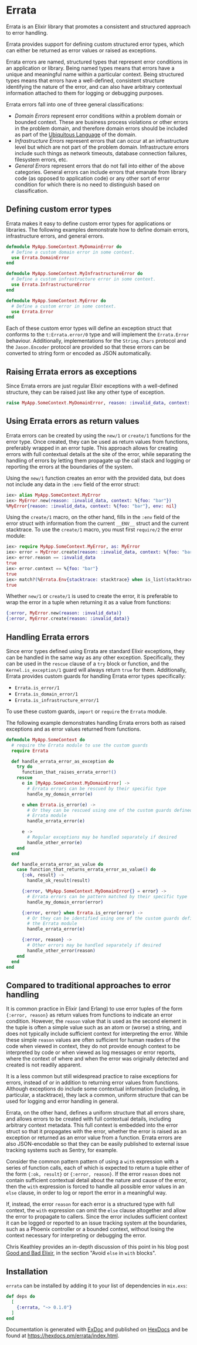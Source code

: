 # Errata

<!-- README START -->

Errata is an Elixir library that promotes a consistent and structured approach to
error handling.

Errata provides support for defining custom structured error types, which can
either be returned as error values or raised as exceptions.

Errata errors are named, structured types that represent error conditions in an
application or library. Being named types means that errors have a unique and
meaningful name within a particular context. Being structured types means that
errors have a well-defined, consistent structure identifying the nature of the
error, and can also have arbitrary contextual information attached to them for
logging or debugging purposes.

Errata errors fall into one of three general classifications:

- _Domain Errors_ represent error conditions within a problem domain or bounded
  context. These are business process violations or other errors in the problem
  domain, and therefore domain errors should be included as part of the
  [Ubiquitous Language](https://martinfowler.com/bliki/UbiquitousLanguage.html)
  of the domain.
- _Infrastructure Errors_ represent errors that can occur at an infrastructure
  level but which are not part of the problem domain. Infrastructure errors
  include such things as network timeouts, database connection failures,
  filesystem errors, etc.
- _General Errors_ represent errors that do not fall into either of the above
  categories. General errors can include errors that emanate from library code
  (as opposed to application code) or any other sort of error condition for
  which there is no need to distinguish based on classification.

## Defining custom error types

Errata makes it easy to define custom error types for applications or libraries.
The following examples demonstrate how to define domain errors, infrastructure
errors, and general errors.

```elixir
defmodule MyApp.SomeContext.MyDomainError do
  # Define a custom domain error in some context.
  use Errata.DomainError
end

defmodule MyApp.SomeContext.MyInfrastructureError do
  # Define a custom infrastructure error in some context.
  use Errata.InfrastructureError
end

defmodule MyApp.SomeContext.MyError do
  # Define a custom error in some context.
  use Errata.Error
end
```

Each of these custom error types will define an exception struct that conforms
to the `t:Errata.error/0` type and will implement the `Errata.Error` behaviour.
Additionally, implementations for the `String.Chars` protocol and the
`Jason.Encoder` protocol are provided so that these errors can be converted to
string form or encoded as JSON automatically.

## Raising Errata errors as exceptions

Since Errata errors are just regular Elixir exceptions with a well-defined
structure, they can be raised just like any other type of exception.

```elixir
raise MyApp.SomeContext.MyDomainError, reason: :invalid_data, context: %{foo: "bar"}
```

## Using Errata errors as return values

Errata errors can be created by using the `new/1` or `create/1` functions for
the error type. Once created, they can be used as return values from functions,
preferably wrapped in an error tuple. This approach allows for creating errors
with full contextual details at the site of the error, while separating the
handling of errors by letting them propagate up the call stack and logging
or reporting the errors at the boundaries of the system.

Using the `new/1` function creates an error with the provided data, but does
not include any data in the `:env` field of the error struct:

```elixir
iex> alias MyApp.SomeContext.MyError
iex> MyError.new(reason: :invalid_data, context: %{foo: "bar"})
%MyError{reason: :invalid_data, context: %{foo: "bar"}, env: nil}
```

Using the `create/1` macro, on the other hand, fills in the `:env` field of
the error struct with information from the current `__ENV__` struct and
the current stacktrace. To use the `create/1` macro, you must first
`require/2` the error module:

```elixir
iex> require MyApp.SomeContext.MyError, as: MyError
iex> error = MyError.create(reason: :invalid_data, context: %{foo: "bar"})
iex> error.reason == :invalid_data
true
iex> error.context == %{foo: "bar"}
true
iex> match?(%Errata.Env{stacktrace: stacktrace} when is_list(stacktrace), error.env)
true
```

Whether `new/1` or `create/1` is used to create the error, it is preferable to
wrap the error in a tuple when returning it as a value from functions:

```elixir
{:error, MyError.new(reason: :invalid_data)}
{:error, MyError.create(reason: :invalid_data)}
```

## Handling Errata errors

Since error types defined using Errata are standard Elixir exceptions, they can
be handled in the same way as any other exception. Specifically, they can be
used in the `rescue` clause of a `try` block or function, and the
`Kernel.is_exception/1` guard will always return `true` for them. Additionally,
Errata provides custom guards for handling Errata error types specifically:

- `Errata.is_error/1`
- `Errata.is_domain_error/1`
- `Errata.is_infrastructure_error/1`

To use these custom guards, `import` or `require` the `Errata` module.

The following example demonstrates handling Errata errors both as raised
exceptions and as error values returned from functions.

```elixir
defmodule MyApp.SomeContext do
  # require the Errata module to use the custom guards
  require Errata

  def handle_errata_error_as_exception do
    try do
      function_that_raises_errata_error!()
    rescue
      e in [MyApp.SomeContext.MyDomainError] ->
        # Errata errors can be rescued by their specific type
        handle_my_domain_error(e)

      e when Errata.is_error(e) ->
        # Or they can be rescued using one of the custom guards defined in the
        # Errata module
        handle_errata_error(e)

      e ->
        # Regular exceptions may be handled separately if desired
        handle_other_error(e)
    end
  end

  def handle_errata_error_as_value do
    case function_that_returns_errata_error_as_value() do
      {:ok, result} ->
        handle_ok_result(result)

      {:error, %MyApp.SomeContext.MyDomainError{} = error} ->
        # Errata errors can be pattern matched by their specific type
        handle_my_domain_error(error)

      {:error, error} when Errata.is_error(error) ->
        # Or they can be identified using one of the custom guards defined in
        # the Errata module
        handle_errata_error(e)

      {:error, reason} ->
        # Other errors may be handled separately if desired
        handle_other_error(reason)
    end
  end
end
```

## Compared to traditional approaches to error handling

It is common practice in Elixir (and Erlang) to use error tuples of the form
`{:error, reason}` as return values from functions to indicate an error
condition. However, the `reason` value that is used as the second element
in the tuple is often a simple value such as an atom or (worse) a string, and
does not typically include sufficient context for interpreting the error.
While these simple `reason` values are often sufficient for human readers of
the code when viewed in context, they do not provide enough context to be
interpreted by code or when viewed as log messages or error reports, where
the context of where and when the error was originally detected and created
is not readily apparent.

It is a less common but still widespread practice to raise exceptions for
errors, instead of or in addition to returning error values from functions.
Although exceptions do include some contextual information (including, in
particular, a stacktrace), they lack a common, uniform structure that can be
used for logging and error handling in general.

Errata, on the other hand, defines a uniform structure that all errors share,
and allows errors to be created with full contextual details, including
arbitrary context metadata. This full context is embedded into the error struct
so that it propagates with the error, whether the error is raised as an
exception or returned as an error value from a function. Errata errors are also
JSON-encodable so that they can be easily published to external issue tracking
systems such as Sentry, for example.

Consider the common pattern pattern of using a `with` expression with a series
of function calls, each of which is expected to return a tuple either of the
form `{:ok, result}` or `{:error, reason}`. If the error `reason` does not
contain sufficient contextual detail about the nature and cause of the error,
then the `with` expression is forced to handle all possible error values in an
`else` clause, in order to log or report the error in a meaningful way.

If, instead, the error `reason` for each error is a structured type with full
context, the `with` expression can omit the `else` clause altogether and allow
the error to propagate to callers. Since the error includes sufficient context
it can be logged or reported to an issue tracking system at the boundaries,
such as a Phoenix controller or a bounded context, without losing the context
necessary for interpreting or debugging the error.

Chris Keathley provides an in-depth discussion of this point in his blog post
[Good and Bad Elixir](https://keathley.io/blog/good-and-bad-elixir.html), in
the section "Avoid `else` in `with` blocks".

<!-- README END -->

## Installation

`errata` can be installed by adding it to your list of dependencies in `mix.exs`:

```elixir
def deps do
  [
    {:errata, "~> 0.1.0"}
  ]
end
```

Documentation is generated with [ExDoc](https://github.com/elixir-lang/ex_doc)
and published on [HexDocs](https://hexdocs.pm/errata/index.html) and be found at
<https://hexdocs.pm/errata/index.html>.
